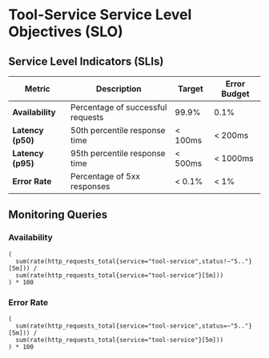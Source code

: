 # Tool-Service Service Level Objectives (SLO)

## Service Level Indicators (SLIs)

| Metric | Description | Target | Error Budget |
|--------|-------------|---------|--------------|
| **Availability** | Percentage of successful requests | 99.9% | 0.1% |
| **Latency (p50)** | 50th percentile response time | < 100ms | < 200ms |
| **Latency (p95)** | 95th percentile response time | < 500ms | < 1000ms |
| **Error Rate** | Percentage of 5xx responses | < 0.1% | < 1% |

## Monitoring Queries

### Availability
```promql
(
  sum(rate(http_requests_total{service="tool-service",status!~"5.."}[5m])) /
  sum(rate(http_requests_total{service="tool-service"}[5m]))
) * 100
```

### Error Rate
```promql
(
  sum(rate(http_requests_total{service="tool-service",status=~"5.."}[5m])) /
  sum(rate(http_requests_total{service="tool-service"}[5m]))
) * 100
```